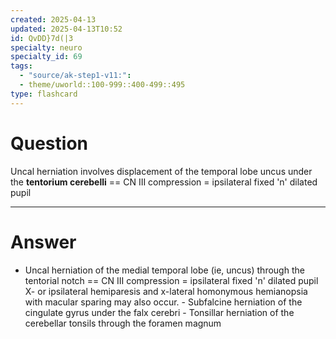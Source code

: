 ```yaml
---
created: 2025-04-13
updated: 2025-04-13T10:52
id: QvDD}7d(|3
specialty: neuro
specialty_id: 69
tags:
  - "source/ak-step1-v11:": 
  - theme/uworld::100-999::400-499::495
type: flashcard
---
```


# Question
Uncal herniation involves displacement of the temporal lobe uncus under the **tentorium cerebelli** == CN III compression = ipsilateral fixed 'n' dilated pupil

---

# Answer
- Uncal herniation of the medial temporal lobe (ie, uncus) through the tentorial notch == CN III compression = ipsilateral fixed 'n' dilated pupil X- or ipsilateral hemiparesis and x-lateral homonymous hemianopsia with macular sparing may also occur.  - Subfalcine herniation of the cingulate gyrus under the falx cerebri - Tonsillar herniation of the cerebellar tonsils through the foramen magnum